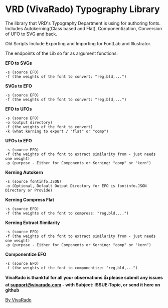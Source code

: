 VRD (VivaRado) Typography Library
===================

The library that VRD's Typography Department is using for authoring fonts.
Includes Autokerning(Class based and Flat), Componentization, Conversion of UFO to SVG and back.

Old Scripts Include
Exporting and Importing for FontLab and Illustrator.


The endpoints of the Lib so far as argument functions:  

**EFO to SVGs**
```
-s (source EFO)  
-f (the weights of the font to convert: "reg,bld,...")  
```
**SVGs to EFO**
```
-s (source EFO)  
-f (the weights of the font to convert: "reg,bld,...")  
```
**EFO to UFOs**
```
-s (source EFO)  
-o (output directory)
-f (the weights of the font to convert)  
-k (what kerning to export / "flat" or "comp")
```
**UFOs to EFO** 
```
-s (source EFO)  
-f (the weights of the font to extract similarity from - just needs one weight)  
-p (purpose - Either for Components or Kerning: "comp" or "kern")
```
**Kerning Autokern**
```
-s (source fontinfo.JSON)  
-o (Optional, Default Output Directory for EFO is fontinfo.JSON Directory or Provide) 
```
**Kerning Compress Flat**
```
-s (source EFO)  
-f (the weights of the font to compress: "reg,bld,...") 
```
**Kerning Extract Similarity** 
```
-s (source EFO)  
-f (the weights of the font to extract similarity from - just needs one weight)  
-p (purpose - Either for Components or Kerning: "comp" or "kern")
```
**Componentize EFO** 
```
-s (source EFO)  
-f (the weights of the font to componentize: "reg,bld,...")
```

**VivaRado is thankful for all your observations :+1: please submit any issues at support@vivarado.com - with Subject: ISSUE:Topic, or send it here on github**

[By VivaRado](https://www.vivarado.com)
